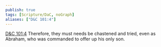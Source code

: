 ```yaml
---
publish: true
tags: [Scripture/DaC, noGraph]
aliases: ["D&C 101:4"]
---
```

[D&C 101:4](https://churchofjesuschrist.org/study/scriptures/dc-testament/dc/101?lang=eng&id=p4#p4) Therefore, they must needs be chastened and tried, even as Abraham, who was commanded to offer up his only son.
